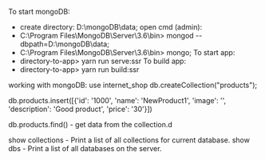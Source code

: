 To start mongoDB:
- create directory: D:\mongoDB\data;
open cmd (admin):
- C:\Program Files\MongoDB\Server\3.6\bin> mongod --dbpath=D:\mongoDB\data;
- C:\Program Files\MongoDB\Server\3.6\bin> mongo;
To start app:
- directory-to-app> yarn run serve:ssr
To build app:
- directory-to-app> yarn run build:ssr

working with mongoDB:
use internet_shop
db.createCollection("products");

db.products.insert([{'id': '1000', 'name': 'NewProduct1', 'image': '', 'description': 'Good product', 'price': '30'}])

db.products.find() - get data from the collection.d

show collections - Print a list of all collections for current database.
show dbs - Print a list of all databases on the server.